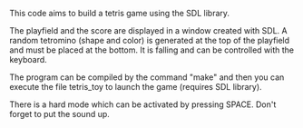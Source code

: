 This code aims to build a tetris game using the SDL library.

The playfield and the score are displayed in a window created with SDL.
A random tetromino (shape and color) is generated at the top of the playfield and must be placed at the bottom. 
It is falling and can be controlled with the keyboard.


The program can be compiled by the command "make" and then you can execute the file tetris_toy to launch the game (requires SDL library).

There is a hard mode which can be activated by pressing SPACE.
Don't forget to put the sound up.